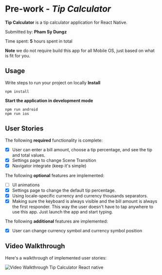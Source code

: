 # Pre-work - *Tip Calculator*

**Tip Calculator** is a tip calculator application for React Native.

Submitted by: **Pham Sy Dungz**

Time spent: **5** hours spent in total

**Note** we do not require build this app for all Mobile OS, just based on what is fit for you.

## Usage 

Write steps to run your project on locally
**Install**
```
npm install
```

**Start the application in development mode**
```
npm run android
npm run ios
```

## User Stories

The following **required** functionality is complete:

* [x] User can enter a bill amount, choose a tip percentage, and see the tip and total values.
* [x] Settings page to change Scene Transition 
* [x] Navigator integrate (keep it's simple) 

The following **optional** features are implemented:
* [ ] UI animations
* [x] Settings page to change the default tip percentage.
* [x] Using locale-specific currency and currency thousands separators.
* [x] Making sure the keyboard is always visible and the bill amount is always the first responder. This way the user doesn't have to tap anywhere to use this app. Just launch the app and start typing.

The following **additional** features are implemented:

- [x] User can change currency symbol and currency symbol position

## Video Walkthrough 

Here's a walkthrough of implemented user stories:

<img src='http://i.imgur.com/Kd87g2K.gif' title='Video Walkthrough Tip Calculator React native' width='' alt='Video Walkthrough Tip Calculator React native' />
